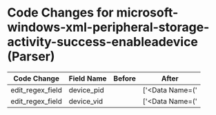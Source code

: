 # Code Changes for microsoft-windows-xml-peripheral-storage-activity-success-enableadevice (Parser)

| Code Change | Field Name | Before | After |
|-------------|------------|--------|-------|
| edit_regex_field | device_pid |  | ['<Data Name=(\'|")DeviceId(\'|")>USB\\+VID_({device_vid}[^&]+)&(amp;)?PID_({device_pid}[^\\&]+)'] |
| edit_regex_field | device_vid |  | ['<Data Name=(\'|")DeviceId(\'|")>USB\\+VID_({device_vid}[^&]+)&(amp;)?PID_({device_pid}[^\\&]+)'] |